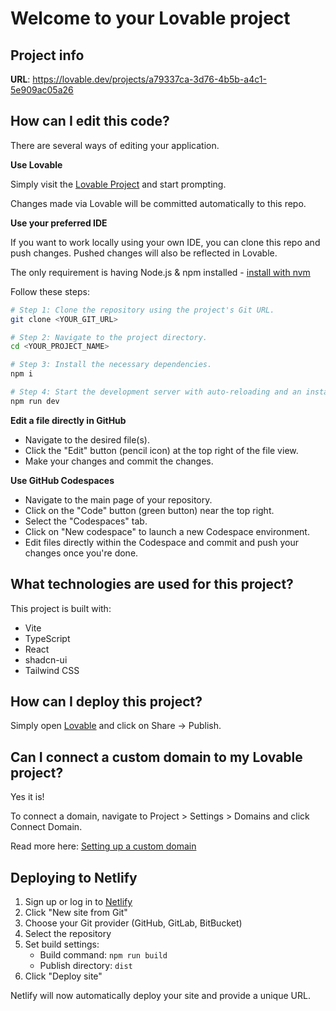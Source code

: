 # Welcome to your Lovable project

## Project info

**URL**: https://lovable.dev/projects/a79337ca-3d76-4b5b-a4c1-5e909ac05a26

## How can I edit this code?

There are several ways of editing your application.

**Use Lovable**

Simply visit the [Lovable Project](https://lovable.dev/projects/a79337ca-3d76-4b5b-a4c1-5e909ac05a26) and start prompting.

Changes made via Lovable will be committed automatically to this repo.

**Use your preferred IDE**

If you want to work locally using your own IDE, you can clone this repo and push changes. Pushed changes will also be reflected in Lovable.

The only requirement is having Node.js & npm installed - [install with nvm](https://github.com/nvm-sh/nvm#installing-and-updating)

Follow these steps:

```sh
# Step 1: Clone the repository using the project's Git URL.
git clone <YOUR_GIT_URL>

# Step 2: Navigate to the project directory.
cd <YOUR_PROJECT_NAME>

# Step 3: Install the necessary dependencies.
npm i

# Step 4: Start the development server with auto-reloading and an instant preview.
npm run dev
```

**Edit a file directly in GitHub**

- Navigate to the desired file(s).
- Click the "Edit" button (pencil icon) at the top right of the file view.
- Make your changes and commit the changes.

**Use GitHub Codespaces**

- Navigate to the main page of your repository.
- Click on the "Code" button (green button) near the top right.
- Select the "Codespaces" tab.
- Click on "New codespace" to launch a new Codespace environment.
- Edit files directly within the Codespace and commit and push your changes once you're done.

## What technologies are used for this project?

This project is built with:

- Vite
- TypeScript
- React
- shadcn-ui
- Tailwind CSS

## How can I deploy this project?

Simply open [Lovable](https://lovable.dev/projects/a79337ca-3d76-4b5b-a4c1-5e909ac05a26) and click on Share -> Publish.

## Can I connect a custom domain to my Lovable project?

Yes it is!

To connect a domain, navigate to Project > Settings > Domains and click Connect Domain.

Read more here: [Setting up a custom domain](https://docs.lovable.dev/tips-tricks/custom-domain#step-by-step-guide)

## Deploying to Netlify

1. Sign up or log in to [Netlify](https://www.netlify.com/)
2. Click "New site from Git"
3. Choose your Git provider (GitHub, GitLab, BitBucket)
4. Select the repository
5. Set build settings:
   - Build command: `npm run build`
   - Publish directory: `dist`
6. Click "Deploy site"

Netlify will now automatically deploy your site and provide a unique URL.

